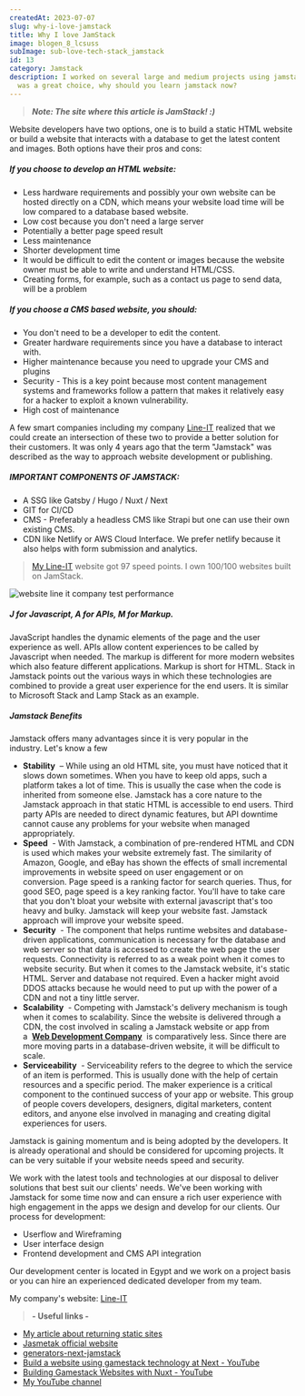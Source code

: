 ```yaml
---
createdAt: 2023-07-07
slug: why-i-love-jamstack
title: Why I love JamStack
image: blogen_8_lcsuss
subImage: sub-love-tech-stack_jamstack
id: 13
category: Jamstack
description: I worked on several large and medium projects using jamstack and it
  was a great choice, why should you learn jamstack now?
---
```

> ***Note: The site where this article is JamStack! :)***

Website developers have two options, one is to build a static HTML website or build a website that interacts with a database to get the latest content and images. Both options have their pros and cons:

##### If you choose to develop an HTML website:

* Less hardware requirements and possibly your own website can be hosted directly on a CDN, which means your website load time will be low compared to a database based website. 
* Low cost because you don't need a large server
* Potentially a better page speed result
* Less maintenance
* Shorter development time
* It would be difficult to edit the content or images because the website owner must be able to write and understand HTML/CSS.
* Creating forms, for example, such as a contact us page to send data, will be a problem

##### If you choose a CMS based website, you should:

* You don't need to be a developer to edit the content.
* Greater hardware requirements since you have a database to interact with.
* Higher maintenance because you need to upgrade your CMS and plugins
* Security - This is a key point because most content management systems and frameworks follow a pattern that makes it relatively easy for a hacker to exploit a known vulnerability.
* High cost of maintenance 

A few smart companies including my company [Line-IT](https://lineitsolutions.com/en) realized that we could create an intersection of these two to provide a better solution for their customers. It was only 4﻿ years ago that the term "Jamstack" was described as the way to approach website development or publishing.

##### IMPORTANT COMPONENTS OF JAMSTACK:

* A SSG like Gatsby / Hugo / Nuxt / Next
* GIT for CI/CD
* CMS - Preferably a headless CMS like Strapi but one can use their own existing CMS.
* CDN like Netlify or AWS Cloud Interface. We prefer netlify because it also helps with form submission and analytics.

> [My Line-IT](https://lineitsolutions.com/en) website got 97 speed points. I own 100/100 websites built on JamStack.

![website line it company test performance](https://res.cloudinary.com/drcfigqqr/image/upload/v1688710761/Screenshot_57_ffypty.webp "website line it company test performance")

##### **J for Javascript, A for APIs, M for Markup.** 

JavaScript handles the dynamic elements of the page and the user experience as well. APIs allow content experiences to be called by Javascript when needed. The markup is different for more modern websites which also feature different applications. Markup is short for HTML. Stack in Jamstack points out the various ways in which these technologies are combined to provide a great user experience for the end users. It is similar to Microsoft Stack and Lamp Stack as an example.

##### **Jamstack Benefits**

Jamstack offers many advantages since it is very popular in the industry. Let's know a few

* **Stability**  – While using an old HTML site, you must have noticed that it slows down sometimes. When you have to keep old apps, such a platform takes a lot of time. This is usually the case when the code is inherited from someone else. Jamstack has a core nature to the Jamstack approach in that static HTML is accessible to end users. Third party APIs are needed to direct dynamic features, but API downtime cannot cause any problems for your website when managed appropriately.
* **Speed**  ​​- With Jamstack, a combination of pre-rendered HTML and CDN is used which makes your website extremely fast. The similarity of Amazon, Google, and eBay has shown the effects of small incremental improvements in website speed on user engagement or on conversion. Page speed is a ranking factor for search queries. Thus, for good SEO, page speed is a key ranking factor. You'll have to take care that you don't bloat your website with external javascript that's too heavy and bulky. Jamstack will keep your website fast. Jamstack approach will improve your website speed.
* **Security**  - The component that helps runtime websites and database-driven applications, communication is necessary for the database and web server so that data is accessed to create the web page the user requests. Connectivity is referred to as a weak point when it comes to website security. But when it comes to the Jamstack website, it's static HTML. Server and database not required. Even a hacker might avoid DDOS attacks because he would need to put up with the power of a CDN and not a tiny little server.
* **Scalability**  - Competing with Jamstack's delivery mechanism is tough when it comes to scalability. Since the website is delivered through a CDN, the cost involved in scaling a Jamstack website or app from a  **[Web Development Company](https://lineitsolutions.com/en/services/web-development-company)**  is comparatively less. Since there are more moving parts in a database-driven website, it will be difficult to scale.[](https://lineitsolutions.com/en/services/web-development-company)
* **Serviceability**  - Serviceability refers to the degree to which the service of an item is performed. This is usually done with the help of certain resources and a specific period. The maker experience is a critical component to the continued success of your app or website. This group of people covers developers, designers, digital marketers, content editors, and anyone else involved in managing and creating digital experiences for users. 

Jamstack is gaining momentum and is being adopted by the developers. It is already operational and should be considered for upcoming projects. It can be very suitable if your website needs speed and security.

We work with the latest tools and technologies at our disposal to deliver solutions that best suit our clients' needs. We've been working with Jamstack for some time now and can ensure a rich user experience with high engagement in the apps we design and develop for our clients. Our process for development:

* Userflow and Wireframing
* User interface design
* Frontend development and CMS API integration

Our development center is located in Egypt and we work on a project basis or you can hire an experienced dedicated developer from my team.

My company's website: [Line-IT](https://lineitsolutions.com/en)

> **\- Useful links -**

* [﻿My article ﻿﻿about returning static sites](https://ahmed.lineitsolutions.com/blog/static-sites-are-back-in-2023)
* [Jasmetak official website](https://jamstack.org/)
* [generators-next-jamstack](https://jamstack.org/generators/next/)﻿
* [Build a website using gamestack technology at Next - YouTube](https://www.youtube.com/results?search_query=build+a+jamstack+site+with+next+js)
* [Building Gamestack Websites with Nuxt - YouTube](https://www.youtube.com/results?search_query=Build+Jamstack+site+with+nuxt+js)
* [My YouTube channel](https://www.youtube.com/@ahmeedwaleed)